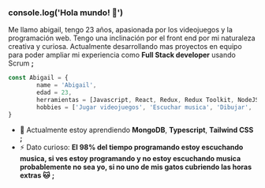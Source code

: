 ### console.log('Hola mundo! 👋')

Me llamo abigail, tengo 23 años, apasionada por los videojuegos y la programación web. 
Tengo una inclinación por el front end por mi naturaleza creativa y curiosa. Actualmente desarrollando mas proyectos en equipo para poder ampliar mi experiencia como **Full Stack developer** usando Scrum **;**

```javascript
const Abigail = {
		name = 'Abigail',
		edad = 23,
		herramientas = [Javascript, React, Redux, Redux Toolkit, NodeJS, Express, PostgreSQL, Sequelize, CSS, HTML]
		hobbies = ['Jugar videojuegos', 'Escuchar musica', 'Dibujar', 'Stremear']
}
```

- 🌱 Actualmente estoy aprendiendo **MongoDB**, **Typescript**, **Tailwind CSS** **;**
- ⚡ Dato curioso:  **El 98% del tiempo programando estoy escuchando musica, si ves estoy programando y no estoy escuchando musica probablemente no sea yo, si no uno de mis gatos cubriendo las horas extras 🐱** **;**
